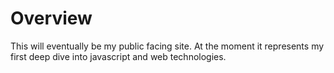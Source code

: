 # Overview
This will eventually be my public facing site. At the moment it represents my first deep dive into javascript and web technologies.